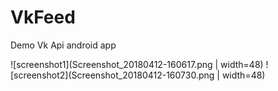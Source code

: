 # VkFeed
Demo Vk Api android app

![screenshot1](Screenshot_20180412-160617.png | width=48) ![screenshot2](Screenshot_20180412-160730.png | width=48)
